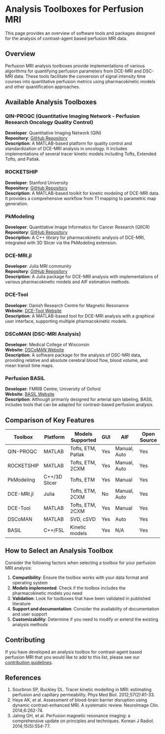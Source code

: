 # Analysis Toolboxes for Perfusion MRI

This page provides an overview of software tools and packages designed for the analysis of contrast-agent based perfusion MRI data.

## Overview

Perfusion MRI analysis toolboxes provide implementations of various algorithms for quantifying perfusion parameters from DCE-MRI and DSC-MRI data. These tools facilitate the conversion of signal intensity time courses into quantitative perfusion metrics using pharmacokinetic models and other quantification approaches.

## Available Analysis Toolboxes

### QIN-PROQC (Quantitative Imaging Network - Perfusion Research Oncology Quality Control)

**Developer**: Quantitative Imaging Network (QIN)  
**Repository**: [GitHub Repository](https://github.com/DrSidG/QIN-PROQC)  
**Description**: A MATLAB-based platform for quality control and standardization of DCE-MRI analysis in oncology. It includes implementations of several tracer kinetic models including Tofts, Extended Tofts, and Patlak.

### ROCKETSHIP

**Developer**: Stanford University  
**Repository**: [GitHub Repository](https://github.com/petmri/ROCKETSHIP)  
**Description**: A MATLAB-based toolkit for kinetic modeling of DCE-MRI data. It provides a comprehensive workflow from T1 mapping to parametric map generation.

### PkModeling

**Developer**: Quantitative Image Informatics for Cancer Research (QIICR)  
**Repository**: [GitHub Repository](https://github.com/QIICR/PkModeling)  
**Description**: A C++ library for pharmacokinetic analysis of DCE-MRI, integrated with 3D Slicer via the PkModeling extension.

### DCE-MRI.jl

**Developer**: Julia MRI community  
**Repository**: [GitHub Repository](https://github.com/notZaki/DCE-MRI.jl)  
**Description**: A Julia package for DCE-MRI analysis with implementations of various pharmacokinetic models and AIF estimation methods.

### DCE-Tool

**Developer**: Danish Research Centre for Magnetic Resonance  
**Website**: [DCE-Tool Website](https://www.drcmr.dk/software)  
**Description**: A MATLAB-based tool for DCE-MRI analysis with a graphical user interface, supporting multiple pharmacokinetic models.

### DSCoMAN (DSC-MRI Analysis)

**Developer**: Medical College of Wisconsin  
**Website**: [DSCoMAN Website](https://mcw.edu/departments/biophysics/research/software)  
**Description**: A software package for the analysis of DSC-MRI data, providing relative and absolute cerebral blood flow, blood volume, and mean transit time maps.

### Perfusion BASIL

**Developer**: FMRIB Centre, University of Oxford  
**Website**: [BASIL Website](https://fsl.fmrib.ox.ac.uk/fsl/fslwiki/BASIL)  
**Description**: Although primarily designed for arterial spin labeling, BASIL includes tools that can be adapted for contrast-based perfusion analysis.

## Comparison of Key Features

| Toolbox | Platform | Models Supported | GUI | AIF | Open Source |
|---------|----------|------------------|-----|-----|-------------|
| QIN-PROQC | MATLAB | Tofts, ETM, Patlak | Yes | Manual, Auto | Yes |
| ROCKETSHIP | MATLAB | Tofts, ETM, 2CXM | Yes | Manual, Auto | Yes |
| PkModeling | C++/3D Slicer | Tofts, ETM | Yes | Manual | Yes |
| DCE-MRI.jl | Julia | Tofts, ETM, 2CXM | No | Manual, Auto | Yes |
| DCE-Tool | MATLAB | Tofts, ETM, 2CXM | Yes | Manual | Yes |
| DSCoMAN | MATLAB | SVD, cSVD | Yes | Auto | Yes |
| BASIL | C++/FSL | Kinetic models | Yes | N/A | Yes |

## How to Select an Analysis Toolbox

Consider the following factors when selecting a toolbox for your perfusion MRI analysis:

1. **Compatibility**: Ensure the toolbox works with your data format and operating system
2. **Models implemented**: Check if the toolbox includes the pharmacokinetic models you need
3. **Validation**: Look for toolboxes that have been validated in published literature
4. **Support and documentation**: Consider the availability of documentation and user support
5. **Customizability**: Determine if you need to modify or extend the existing analysis methods

## Contributing

If you have developed an analysis toolbox for contrast-agent based perfusion MRI that you would like to add to this list, please see our [contribution guidelines](contributionTutorial.md).

## References

1. Sourbron SP, Buckley DL. Tracer kinetic modelling in MRI: estimating perfusion and capillary permeability. Phys Med Biol. 2012;57(2):R1-33.
2. Heye AK, et al. Assessment of blood-brain barrier disruption using dynamic contrast-enhanced MRI. A systematic review. NeuroImage Clin. 2014;6:262-74.
3. Jahng GH, et al. Perfusion magnetic resonance imaging: a comprehensive update on principles and techniques. Korean J Radiol. 2014;15(5):554-77.